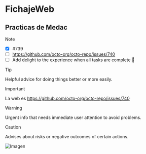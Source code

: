# FichajeWeb

## Practicas de Medac

> [!NOTE]
> - [x] #739
> - [ ] https://github.com/octo-org/octo-repo/issues/740
> - [ ] Add delight to the experience when all tasks are complete :tada:

> [!TIP]
> Helpful advice for doing things better or more easily.

> [!IMPORTANT]
> La web es https://github.com/octo-org/octo-repo/issues/740

> [!WARNING]
> Urgent info that needs immediate user attention to avoid problems.

> [!CAUTION]
> Advises about risks or negative outcomes of certain actions.

<picture>
  <img alt="Imagen" src="https://th.bing.com/th/id/OIP.GjKgqlxEoVAZDLPyZFFz7wAAAA?rs=1&pid=ImgDetMain">
</picture>
